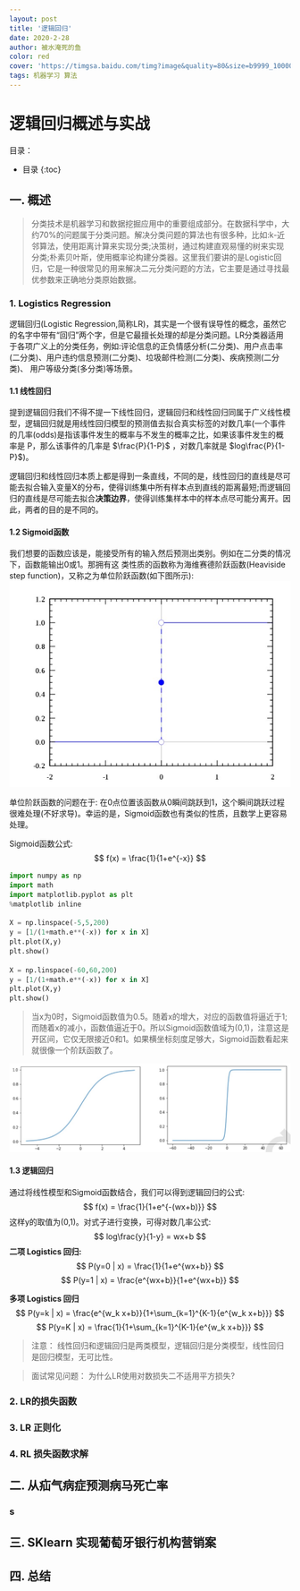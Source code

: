 ```yaml
---
layout: post
title: '逻辑回归'
date: 2020-2-28
author: 被水淹死的鱼
color: red
cover: 'https://timgsa.baidu.com/timg?image&quality=80&size=b9999_10000&sec=1587293950941&di=9afb04e78f754b0d19e01c707913f985&imgtype=0&src=http%3A%2F%2Fimgtec.eetrend.com%2Fsites%2Fimgtec.eetrend.com%2Ffiles%2F201808%2Fblog%2F17085-35818-shenjingwangluo3.jpg%3F1534815154'
tags: 机器学习 算法
---
```


# 逻辑回归概述与实战

目录：
* 目录
{:toc}

## 一. 概述
>分类技术是机器学习和数据挖掘应用中的重要组成部分。在数据科学中，大约70%的问题属于分类问题。解决分类问题的算法也有很多种，比如:k-近邻算法，使用距离计算来实现分类;决策树，通过构建直观易懂的树来实现分类;朴素贝叶斯，使用概率论构建分类器。这里我们要讲的是Logistic回归，它是一种很常见的用来解决二元分类问题的方法，它主要是通过寻找最优参数来正确地分类原始数据。

### 1. Logistics Regression

逻辑回归(Logistic Regression,简称LR)，其实是一个很有误导性的概念，虽然它的名字中带有“回归”两个字，但是它最擅长处理的却是分类问题。LR分类器适用于各项广义上的分类任务，例如:评论信息的正负情感分析(二分类)、用户点击率(二分类)、用户违约信息预测(二分类)、垃圾邮件检测(二分类)、疾病预测(二分类)、 用户等级分类(多分类)等场景。

#### 1.1 线性回归
提到逻辑回归我们不得不提一下线性回归，逻辑回归和线性回归同属于广义线性模型，逻辑回归就是用线性回归模型的预测值去拟合真实标签的对数几率(一个事件的几率(odds)是指该事件发生的概率与不发生的概率之比，如果该事件发生的概率是 P，那么该事件的几率是 $\frac{P}{1-P}$ ，对数几率就是 $log\frac{P}{1-P}$)。

逻辑回归和线性回归本质上都是得到一条直线，不同的是，线性回归的直线是尽可能去拟合输入变量X的分布，使得训练集中所有样本点到直线的距离最短;而逻辑回归的直线是尽可能去拟合**决策边界**，使得训练集样本中的样本点尽可能分离开。因此，两者的目的是不同的。

#### 1.2 Sigmoid函数

我们想要的函数应该是，能接受所有的输入然后预测出类别。例如在二分类的情况下，函数能输出0或1。那拥有这 类性质的函数称为海维赛德阶跃函数(Heaviside step function)，又称之为单位阶跃函数(如下图所示):
![1](/assets/lr/lr_1.png) 

单位阶跃函数的问题在于:
在0点位置该函数从0瞬间跳跃到1，这个瞬间跳跃过程很难处理(不好求导)。幸运的是，Sigmoid函数也有类似的性质，且数学上更容易处理。

Sigmoid函数公式:
$$
    f(x) = \frac{1}{1+e^{-x}}
$$

```python
import numpy as np
import math
import matplotlib.pyplot as plt
%matplotlib inline

X = np.linspace(-5,5,200)
y = [1/(1+math.e**(-x)) for x in X]
plt.plot(X,y)
plt.show()

X = np.linspace(-60,60,200)
y = [1/(1+math.e**(-x)) for x in X]
plt.plot(X,y)
plt.show()
```

>当x为0时，Sigmoid函数值为0.5。随着x的增大，对应的函数值将逼近于1;而随着x的减小，函数值逼近于0。所以Sigmoid函数值域为(0,1)，注意这是开区间，它仅无限接近0和1。如果横坐标刻度足够大，Sigmoid函数看起来就很像一个阶跃函数了。

![1](/assets/lr/lr_2.png) 

#### 1.3 逻辑回归
通过将线性模型和Sigmoid函数结合，我们可以得到逻辑回归的公式:
$$
    f(x) = \frac{1}{1+e^{-(wx+b)}}
$$
这样y的取值为(0,1)。对式子进行变换，可得对数几率公式:
$$
    log\frac{y}{1-y} = wx+b
$$
**二项 Logistics 回归:**
$$
    P(y=0 | x) = \frac{1}{1+e^{wx+b}}
$$
$$
    P(y=1 | x) = \frac{e^{wx+b}}{1+e^{wx+b}}
$$

**多项 Logistics 回归**
$$
    P(y=k | x) = \frac{e^{w_k x+b}}{1+\sum_{k=1}^{K-1}{e^{w_k x+b}}}
$$
$$
    P(y=K | x) = \frac{1}{1+\sum_{k=1}^{K-1}{e^{w_k x+b}}}
$$

>注意：
>线性回归和逻辑回归是两类模型，逻辑回归是分类模型，线性回归是回归模型，无可比性。

>面试常见问题：
为什么LR使用对数损失二不适用平方损失?

### 2. LR的损失函数



### 3. LR 正则化

### 4. RL 损失函数求解

## 二. 从疝气病症预测病马死亡率
### s

## 三. SKlearn 实现葡萄牙银行机构营销案


## 四. 总结





